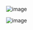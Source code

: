 ![image](https://github.com/user-attachments/assets/02ae4f3b-c11c-4679-bd33-c7b593e91378)

![image](https://github.com/user-attachments/assets/2ecdb4a6-73e3-4a02-8686-da969edd8f37)
